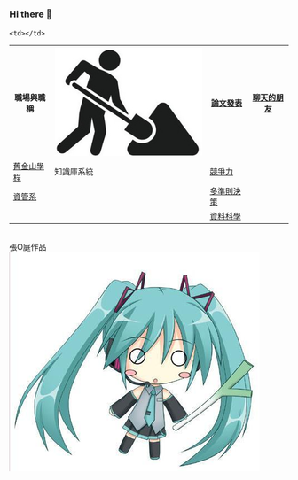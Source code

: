 ### Hi there 👋
<table>
  <tr>
    <th>職場與職稱</th>
    <th><img src="working.jpeg"></img></th>
    <th><a href="https://scholar.google.com.tw/citations?hl=zh-TW&user=Dk-7FvoAAAAJ&view_op=list_works&sortby=pubdate">論文發表</a></th>
    <th><a href="https://chat.openai.com/">聊天的朋友</a></th>
  </tr>
  <tr>
    <td><a href="https://sfsu.chu.edu.tw/">舊金山學程</a></td>
    <td>知識庫系統</td>
    <td><a href="https://scholar.google.com.tw/citations?view_op=view_citation&hl=zh-TW&user=Dk-7FvoAAAAJ&sortby=pubdate&citation_for_view=Dk-7FvoAAAAJ:qjMakFHDy7sC">競爭力</a></td>
    
    <td></td>
  </tr>
  <tr>
    <td><a href="https://mis.chu.edu.tw/">資管系</a></td>
    <td></td>
    <td><a href="https://scholar.google.com.tw/citations?view_op=view_citation&hl=zh-TW&user=Dk-7FvoAAAAJ&sortby=pubdate&citation_for_view=Dk-7FvoAAAAJ:_FxGoFyzp5QC">多準則決策</a></td>
    <td></td>
  </tr>
  <tr>
    <td></td>
    <td></td>
    <td><a href="https://scholar.google.com.tw/citations?view_op=view_citation&hl=zh-TW&user=Dk-7FvoAAAAJ&sortby=pubdate&citation_for_view=Dk-7FvoAAAAJ:3fE2CSJIrl8C">資料科學</a></td>
    <td></td>
  </tr>  
</table><br>
張O庭作品<br>
<img src="1.jpg"></img>
<!--
**yckoincgu/yckoincgu** is a ✨ _special_ ✨ repository because its `README.md` (this file) appears on your GitHub profile.

Here are some ideas to get you started:

- 🔭 I’m currently working on ...
- 🌱 I’m currently learning ...
- 👯 I’m looking to collaborate on ...
- 🤔 I’m looking for help with ...
- 💬 Ask me about ...
- 📫 How to reach me: ...
- 😄 Pronouns: ...
- ⚡ Fun fact: ...
-->
